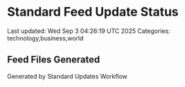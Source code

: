 # Standard Feed Update Status
Last updated: Wed Sep  3 04:26:19 UTC 2025
Categories: technology,business,world

## Feed Files Generated

Generated by Standard Updates Workflow

